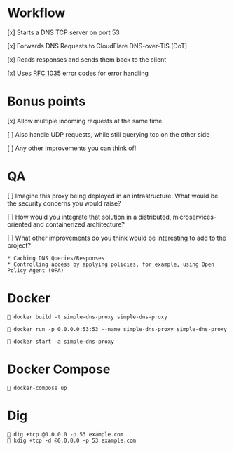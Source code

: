 # Workflow

[x] Starts a DNS TCP server on port 53

[x] Forwards DNS Requests to CloudFlare DNS-over-TlS (DoT)

[x] Reads responses and sends them back to the client

[x] Uses [RFC 1035](https://www.rfc-editor.org/rfc/rfc1035#section-4.1.1) error codes for error handling

# Bonus points

[x] Allow multiple incoming requests at the same time

[ ] Also handle UDP requests, while still querying tcp on the other side

[ ] Any other improvements you can think of!

# QA

[ ] Imagine this proxy being deployed in an infrastructure. What would be the security concerns you would raise?

[ ] How would you integrate that solution in a distributed, microservices-oriented and containerized architecture?

[ ] What other improvements do you think would be interesting to add to the project?

    * Caching DNS Queries/Responses
    * Controlling access by applying policies, for example, using Open Policy Agent (OPA)

# Docker

```
 docker build -t simple-dns-proxy simple-dns-proxy

 docker run -p 0.0.0.0:53:53 --name simple-dns-proxy simple-dns-proxy

 docker start -a simple-dns-proxy
```

# Docker Compose

```
 docker-compose up
```

# Dig

```
 dig +tcp @0.0.0.0 -p 53 example.com
 kdig +tcp -d @0.0.0.0 -p 53 example.com
```
